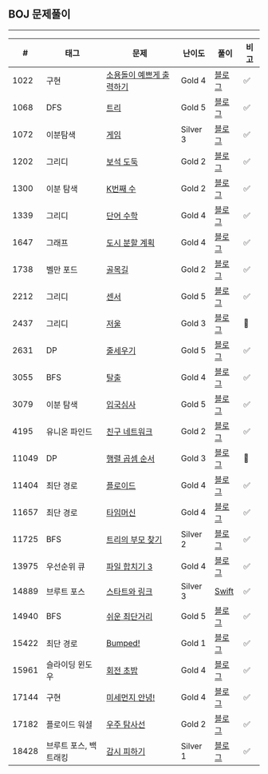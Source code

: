 ## BOJ 문제풀이

------

| #     | 태그        | 문제                                                   | 난이도   | 풀이                                                         | 비고 |
| ----- | ----------- | ------------------------------------------------------ | -------- | ------------------------------------------------------------ | ---- |
| 1022  | 구현         | [소용돌이 예쁘게 출력하기](https://www.acmicpc.net/problem/1022)           | Gold 4   | [블로그](https://one10004.tistory.com/200)                   | ✅    |
| 1068  | DFS         | [트리](https://www.acmicpc.net/problem/1068)           | Gold 5   | [블로그](https://one10004.tistory.com/105)                   | ✅    |
| 1072  | 이분탐색         | [게임](https://www.acmicpc.net/problem/1072)           | Silver 3   | [블로그](https://one10004.tistory.com/129)                   | ✅    |
| 1202 | 그리디   | [보석 도둑](https://www.acmicpc.net/problem/1202)       | Gold 2   | [블로그](https://one10004.tistory.com/199)                    | ✅    |
| 1300 | 이분 탐색   | [K번째 수](https://www.acmicpc.net/problem/1300)       | Gold 2   | [블로그](https://one10004.tistory.com/188)                    | ✅    |
| 1339 | 그리디   | [단어 수학](https://www.acmicpc.net/problem/1339)       | Gold 4   | [블로그](https://one10004.tistory.com/201)                    | ✅    |
| 1647  | 그래프   | [도시 분할 계획](https://www.acmicpc.net/problem/1647)         | Gold 4   | [블로그](https://one10004.tistory.com/198)                    | ✅    |
| 1738  | 벨만 포드   | [골목길](https://www.acmicpc.net/problem/1738)         | Gold 2   | [블로그](https://one10004.tistory.com/91)                    | ✅    |
| 2212 | 그리디   | [센서](https://www.acmicpc.net/problem/2212)       | Gold 5   | [블로그](https://one10004.tistory.com/191)                    | ✅    |
| 2437 | 그리디   | [저울](https://www.acmicpc.net/problem/2437)       | Gold 3   | [블로그](https://one10004.tistory.com/202)                    | 🚫    |
| 2631 | DP   | [줄세우기](https://www.acmicpc.net/problem/2631)       | Gold 5   | [블로그](https://one10004.tistory.com/192)                    | ✅    |
| 3055  | BFS         | [탈출](https://www.acmicpc.net/problem/3055)           | Gold 4   | [블로그](https://one10004.tistory.com/110)                   | ✅    |
| 3079  | 이분 탐색         | [입국심사](https://www.acmicpc.net/problem/3079)           | Gold 5   | [블로그](https://one10004.tistory.com/195)                   | ✅    |
| 4195  | 유니온 파인드  | [친구 네트워크](https://www.acmicpc.net/problem/4195)           | Gold 2   | [블로그](https://one10004.tistory.com/197)                   | ✅    |
| 11049 | DP   | [행렬 곱셈 순서](https://www.acmicpc.net/problem/11049)       | Gold 3  | [블로그](https://one10004.tistory.com/193)                    | 🚫   |
| 11404 | 최단 경로   | [플로이드](https://www.acmicpc.net/problem/11404)      | Gold 4   | [블로그](https://one10004.tistory.com/84?category=875952)    | ✅    |
| 11657 | 최단 경로   | [타임머신](https://www.acmicpc.net/problem/11657)      | Gold 4   | [블로그](https://one10004.tistory.com/86)                    | ✅    |
| 11725 | BFS   | [트리의 부모 찾기](https://www.acmicpc.net/problem/11725)       | Silver 2  | [블로그](https://one10004.tistory.com/185)                    | ✅    |
| 13975 | 우선순위 큐   | [파일 합치기 3](https://www.acmicpc.net/problem/13975)       | Gold 4  | [블로그](https://one10004.tistory.com/189)                    | ✅    |
| 14889 | 브루트 포스 | [스타트와 링크](https://www.acmicpc.net/problem/14889) | Silver 3 | [Swift](https://github.com/One-Two-Min/WD26_Algo/tree/main/BOJ/14889.%20%EC%8A%A4%ED%83%80%ED%8A%B8%EC%99%80%20%EB%A7%81%ED%81%AC) | ✅    |
| 14940 | BFS   | [쉬운 최단거리](https://www.acmicpc.net/problem/14940)       | Gold 5   | [블로그](https://one10004.tistory.com/186)                    | ✅    |
| 15422 | 최단 경로   | [Bumped!](https://www.acmicpc.net/problem/15422)       | Gold 1   | [블로그](https://one10004.tistory.com/87)                    | ✅    |
| 15961 | 슬라이딩 윈도우   | [회전 초밥](https://www.acmicpc.net/problem/15961)      | Gold 4   | [블로그](https://one10004.tistory.com/194)    | ✅    |
| 17144 | 구현   | [미세먼지 안녕!](https://www.acmicpc.net/problem/17144)       | Gold 4   | [블로그](https://one10004.tistory.com/190)                    | ✅    |
| 17182 | 플로이드 워셜   | [우주 탐사선](https://www.acmicpc.net/problem/17182)       | Gold 2   | [블로그](https://one10004.tistory.com/196)                    | ✅    |
| 18428 | 브루트 포스, 백트래킹   | [감시 피하기](https://www.acmicpc.net/problem/18428)       | Silver 1   | [블로그](https://one10004.tistory.com/187)                    | ✅    |

